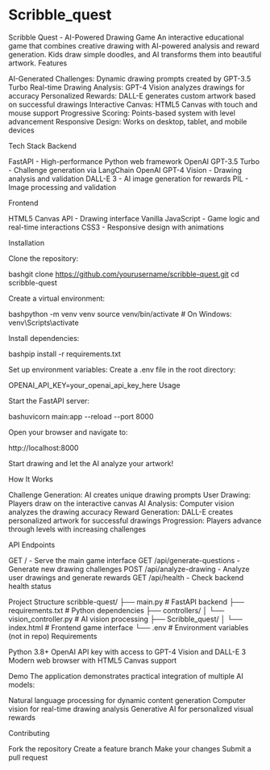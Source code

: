 # Scribble_quest
Scribble Quest - AI-Powered Drawing Game
An interactive educational game that combines creative drawing with AI-powered analysis and reward generation. Kids draw simple doodles, and AI transforms them into beautiful artwork.
Features

AI-Generated Challenges: Dynamic drawing prompts created by GPT-3.5 Turbo
Real-time Drawing Analysis: GPT-4 Vision analyzes drawings for accuracy
Personalized Rewards: DALL-E generates custom artwork based on successful drawings
Interactive Canvas: HTML5 Canvas with touch and mouse support
Progressive Scoring: Points-based system with level advancement
Responsive Design: Works on desktop, tablet, and mobile devices

Tech Stack
Backend

FastAPI - High-performance Python web framework
OpenAI GPT-3.5 Turbo - Challenge generation via LangChain
OpenAI GPT-4 Vision - Drawing analysis and validation
DALL-E 3 - AI image generation for rewards
PIL - Image processing and validation

Frontend

HTML5 Canvas API - Drawing interface
Vanilla JavaScript - Game logic and real-time interactions
CSS3 - Responsive design with animations

Installation

Clone the repository:

bashgit clone https://github.com/yourusername/scribble-quest.git
cd scribble-quest

Create a virtual environment:

bashpython -m venv venv
source venv/bin/activate  # On Windows: venv\Scripts\activate

Install dependencies:

bashpip install -r requirements.txt

Set up environment variables:
Create a .env file in the root directory:

OPENAI_API_KEY=your_openai_api_key_here
Usage

Start the FastAPI server:

bashuvicorn main:app --reload --port 8000

Open your browser and navigate to:

http://localhost:8000

Start drawing and let the AI analyze your artwork!

How It Works

Challenge Generation: AI creates unique drawing prompts
User Drawing: Players draw on the interactive canvas
AI Analysis: Computer vision analyzes the drawing accuracy
Reward Generation: DALL-E creates personalized artwork for successful drawings
Progression: Players advance through levels with increasing challenges

API Endpoints

GET / - Serve the main game interface
GET /api/generate-questions - Generate new drawing challenges
POST /api/analyze-drawing - Analyze user drawings and generate rewards
GET /api/health - Check backend health status

Project Structure
scribble-quest/
├── main.py                 # FastAPI backend
├── requirements.txt        # Python dependencies
├── controllers/
│   └── vision_controller.py  # AI vision processing
├── Scribble_quest/
│   └── index.html         # Frontend game interface
└── .env                   # Environment variables (not in repo)
Requirements

Python 3.8+
OpenAI API key with access to GPT-4 Vision and DALL-E 3
Modern web browser with HTML5 Canvas support

Demo
The application demonstrates practical integration of multiple AI models:

Natural language processing for dynamic content generation
Computer vision for real-time drawing analysis
Generative AI for personalized visual rewards

Contributing

Fork the repository
Create a feature branch
Make your changes
Submit a pull request
